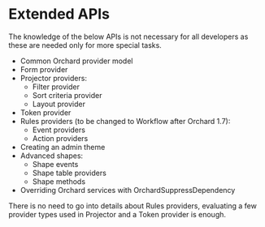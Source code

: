 # Extended APIs



The knowledge of the below APIs is not necessary for all developers as these are needed only for more special tasks.

- Common Orchard provider model
- Form provider
- Projector providers:
	- Filter provider
	- Sort criteria provider
	- Layout provider
- Token provider
- Rules providers (to be changed to Workflow after Orchard 1.7):
	- Event providers
	- Action providers
- Creating an admin theme
- Advanced shapes:
	- Shape events
	- Shape table providers
	- Shape methods
- Overriding Orchard services with OrchardSuppressDependency

There is no need to go into details about Rules providers, evaluating a few provider types used in Projector and a Token provider is enough. 
